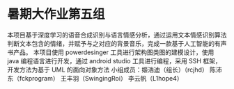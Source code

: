 

# 暑期大作业第五组
本项目基于深度学习的语音合成识别与语言情感分析，通过运用文本情感识别算法判断文本包含的情绪，并赋予与之对应的背景音乐，完成一款基于人工智能的有声书产品。
本项目使用 powerdesinger 工具进行架构图类图的建模设计，使用 java 编程语言进行开发，通过 android studio 工具进行编程，采用 SSH 框架，开发方法为基于
UML 的面向对象方法
小组成员：姬浩迪（组长）（rcjhd）  陈沛东（fckprogram） 王丰羽（SwingingRoi） 李云帆（L1hope4）



